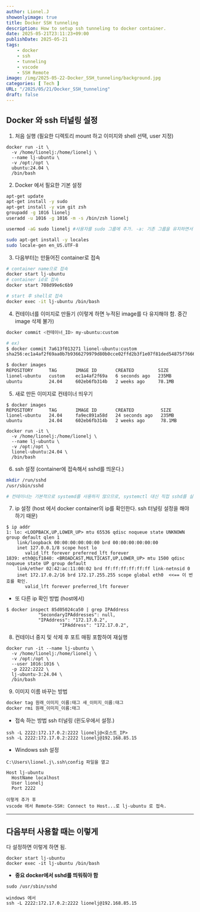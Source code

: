 ```yaml
---
author: Lionel.J
showonlyimage: true
title: Docker SSH tunneling
description: How to setup ssh tunneling to docker container.
date: 2025-05-21T23:11:23+09:00
publishDate: 2025-05-21
tags:
    - docker 
    - ssh
    - tunneling
    - vscode
    - SSH Remote
image: /img/2025-05-22-Docker_SSH_tunneling/background.jpg
categories: [ Tech ]
URL: "/2025/05/21/Docker_SSH_tunneling"
draft: false
---
```


## Docker 와 ssh 터널링 설정

1. 처음 실행 (필요한 디렉토리 mount 하고 이미지와 shell 선택, user 지정)
```base
docker run -it \
  -v /home/lionelj:/home/lionelj \
  --name lj-ubuntu \
  -v /opt:/opt \
  ubuntu:24.04 \
  /bin/bash
```

2. Docker 에서 필요한 기본 설정
```bash
apt-get update 
apt-get install -y sudo 
apt-get install -y vim git zsh
groupadd -g 1016 lionelj 
useradd -u 1016 -g 1016 -m -s /bin/zsh lionelj

usermod -aG sudo lionelj #사용자를 sudo 그룹에 추가. -a: 기존 그룹을 유지하면서 추가. -G sudo: sudo 그룹에 추가.

sudo apt-get install -y locales
sudo locale-gen en_US.UTF-8
```

3. 다음부터는 만들어진 container로 접속
```bash
# container name으로 접속
docker start lj-ubuntu
# container id로 접속
docker start 708d99e6c6b9

# start 후 shell로 접속
docker exec -it lj-ubuntu /bin/bash
```

4. 컨테이너를 이미지로 만들기 (이렇게 하면 누적된 image를 다 유지해야 함. 중간 image 삭제 불가)
```bash
docker commit <컨테이너_ID> my-ubuntu:custom

# ex)
$ docker commit 7a613f013271 lionel-ubuntu:custom
sha256:ec1a4af2f69aa0b7b9366279979d80b0cce02ffd2b3f1e07f81ded54875f7666

$ docker images
REPOSITORY      TAG       IMAGE ID       CREATED         SIZE
lionel-ubuntu   custom    ec1a4af2f69a   6 seconds ago   235MB
ubuntu          24.04     602eb6fb314b   2 weeks ago     78.1MB
```

5. 새로 만든 이미지로 컨테이너 띄우기
```
$ docker images
REPOSITORY      TAG       IMAGE ID       CREATED          SIZE
lionel-ubuntu   24.04     fa9ec891a58d   24 seconds ago   235MB
ubuntu          24.04     602eb6fb314b   2 weeks ago      78.1MB

docker run -it \
  -v /home/lionelj:/home/lionelj \
  --name lj-ubuntu \
  -v /opt:/opt \
  lionel-ubuntu:24.04 \
  /bin/bash
```

6. ssh 설정 (container에 접속해서 sshd를 띄운다.)
```bash
mkdir /run/sshd 
/usr/sbin/sshd

# 컨테이너는 기본적으로 systemd를 사용하지 않으므로, systemctl 대신 직접 sshd를 실행.
```

7. ip 설정 (host 에서 docker container의 ip를 확인한다. ssh 터널링 설정을 해야 하기 때문)
```
$ ip addr
1: lo: <LOOPBACK,UP,LOWER_UP> mtu 65536 qdisc noqueue state UNKNOWN group default qlen 1
    link/loopback 00:00:00:00:00:00 brd 00:00:00:00:00:00
    inet 127.0.0.1/8 scope host lo
       valid_lft forever preferred_lft forever
1839: eth0@if1840: <BROADCAST,MULTICAST,UP,LOWER_UP> mtu 1500 qdisc noqueue state UP group default
    link/ether 02:42:ac:11:00:02 brd ff:ff:ff:ff:ff:ff link-netnsid 0
    inet 172.17.0.2/16 brd 172.17.255.255 scope global eth0  <<== 이 번호를 확인.
       valid_lft forever preferred_lft forever
```

- 또 다른 ip 확인 방법 (host에서)
```
$ docker inspect 85d05024ca50 | grep IPAddress
            "SecondaryIPAddresses": null,
            "IPAddress": "172.17.0.2",
                    "IPAddress": "172.17.0.2",
```

8. 컨테이너 중지 및 삭제 후 포트 매핑 포함하여 재실행
```
docker run -it --name lj-ubuntu \
  -v /home/lionelj:/home/lionelj \
  -v /opt:/opt \
  --user 1016:1016 \
  -p 2222:2222 \
  lj-ubuntu-3:24.04 \
  /bin/bash
```

9. 이미지 이름 바꾸는 방법
```bash
docker tag 원래_이미지_이름:태그 새_이미지_이름:태그
docker rmi 원래_이미지_이름:태그
```

- 접속 하는 방법 ssh 터널링 (윈도우에서 설정.)
```
ssh -L 2222:172.17.0.2:2222 lionelj@<호스트_IP>
ssh -L 2222:172.17.0.2:2222 lionelj@192.168.85.15
```

- Windows ssh 설정
```
C:\Users\lionel.j\.ssh\config 파일을 열고

Host lj-ubuntu
  HostName localhost
  User lionelj
  Port 2222

이렇게 추가 후
vscode 에서 Remote-SSH: Connect to Host...로 lj-ubuntu 로 접속.
```

---

## 다음부터 사용할 때는 이렇게

다 설정하면 이렇게 하면 됨.
```
docker start lj-ubuntu
docker exec -it lj-ubuntu /bin/bash
```

- **중요 docker에서 sshd를 띄워줘야 함**  
```
sudo /usr/sbin/sshd
```

```
windows 에서
ssh -L 2222:172.17.0.2:2222 lionelj@192.168.85.15
```
